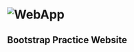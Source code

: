 # ![WebApp](https://github.com/ListowelAdolwin/bootstrap-website/images/mobile_readme.gif)

## Bootstrap Practice Website

